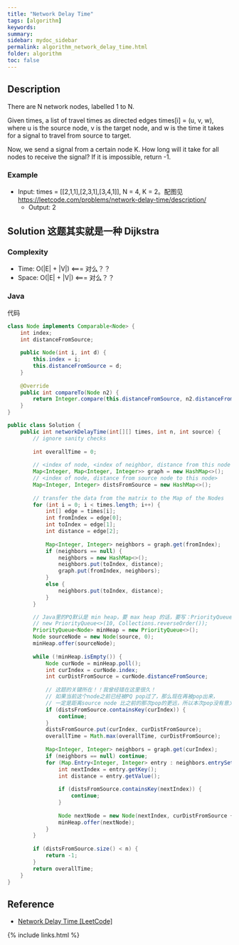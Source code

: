 ```yaml
---
title: "Network Delay Time"
tags: [algorithm]
keywords:
summary:
sidebar: mydoc_sidebar
permalink: algorithm_network_delay_time.html
folder: algorithm
toc: false
---
```


## Description
There are N network nodes, labelled 1 to N.

Given times, a list of travel times as directed edges times[i] = (u, v, w), where u is the source node, v is the target node, and w is the time it takes for a signal to travel from source to target.

Now, we send a signal from a certain node K. How long will it take for all nodes to receive the signal? If it is impossible, return -1.

### Example
* Input: times = [[2,1,1],[2,3,1],[3,4,1]], N = 4, K = 2。配图见 https://leetcode.com/problems/network-delay-time/description/
  * Output: 2

## Solution 这题其实就是一种 Dijkstra

### Complexity
* Time: O(|E| + |V|)  <=== 对么？？
* Space: O(|E| + |V|) <=== 对么？？

### Java
代码

```java
class Node implements Comparable<Node> {
    int index;
    int distanceFromSource;
    
    public Node(int i, int d) {
        this.index = i;
        this.distanceFromSource = d;
    }
    
    @Override
    public int compareTo(Node n2) {
        return Integer.compare(this.distanceFromSource, n2.distanceFromSource);
    }
}

public class Solution {
    public int networkDelayTime(int[][] times, int n, int source) {
        // ignore sanity checks
        
        int overallTime = 0;
        
        // <index of node, <index of neighbor, distance from this node to neighbor>>
        Map<Integer, Map<Integer, Integer>> graph = new HashMap<>();
        // <index of node, distance from source node to this node>
        Map<Integer, Integer> distsFromSource = new HashMap<>();
        
        // transfer the data from the matrix to the Map of the Nodes
        for (int i = 0; i < times.length; i++) {
            int[] edge = times[i];
            int fromIndex = edge[0];
            int toIndex = edge[1];
            int distance = edge[2];
            
            Map<Integer, Integer> neighbors = graph.get(fromIndex);
            if (neighbors == null) {
                neighbors = new HashMap<>();
                neighbors.put(toIndex, distance);
                graph.put(fromIndex, neighbors);
            }
            else { 
                neighbors.put(toIndex, distance);
            }
        }

        // Java里的PQ默认是 min heap，要 max heap 的话，要写：PriorityQueue<Integer> pq = 
        // new PriorityQueue<>(10, Collections.reverseOrder());
        PriorityQueue<Node> minHeap = new PriorityQueue<>();
        Node sourceNode = new Node(source, 0);
        minHeap.offer(sourceNode);
        
        while (!minHeap.isEmpty()) {
            Node curNode = minHeap.poll();
            int curIndex = curNode.index;
            int curDistFromSource = curNode.distanceFromSource;
     
            // 这题的关键所在！！我曾经错在这里很久！
            // 如果当前这个node之前已经被PQ pop过了，那么现在再被pop出来，
            // 一定是距离source node 比之前的那次pop的更远，所以本次pop没有意义，直接抛弃
            if (distsFromSource.containsKey(curIndex)) {
                continue;
            }            
            distsFromSource.put(curIndex, curDistFromSource);
            overallTime = Math.max(overallTime, curDistFromSource);
            
            Map<Integer, Integer> neighbors = graph.get(curIndex);
            if (neighbors == null) continue;
            for (Map.Entry<Integer, Integer> entry : neighbors.entrySet()) {
                int nextIndex = entry.getKey();
                int distance = entry.getValue();
                
                if (distsFromSource.containsKey(nextIndex)) {
                    continue;
                }
                
                Node nextNode = new Node(nextIndex, curDistFromSource + distance);
                minHeap.offer(nextNode);
            }
        }
        
        if (distsFromSource.size() < n) {
            return -1;
        }
        return overallTime;
    }
}
```

## Reference
* [Network Delay Time [LeetCode]](https://leetcode.com/problems/network-delay-time/description/)

{% include links.html %}

